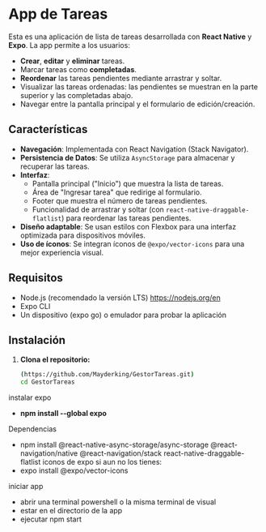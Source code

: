 # App de Tareas

Esta es una aplicación de lista de tareas desarrollada con **React Native** y **Expo**. La app permite a los usuarios:

- **Crear**, **editar** y **eliminar** tareas.
- Marcar tareas como **completadas**.
- **Reordenar** las tareas pendientes mediante arrastrar y soltar.
- Visualizar las tareas ordenadas: las pendientes se muestran en la parte superior y las completadas abajo.
- Navegar entre la pantalla principal y el formulario de edición/creación.

## Características

- **Navegación**: Implementada con React Navigation (Stack Navigator).
- **Persistencia de Datos**: Se utiliza `AsyncStorage` para almacenar y recuperar las tareas.
- **Interfaz**: 
  - Pantalla principal ("Inicio") que muestra la lista de tareas.
  - Área de "Ingresar tarea" que redirige al formulario.
  - Footer que muestra el número de tareas pendientes.
  - Funcionalidad de arrastrar y soltar (con `react-native-draggable-flatlist`) para reordenar las tareas pendientes.
- **Diseño adaptable**: Se usan estilos con Flexbox para una interfaz optimizada para dispositivos móviles.
- **Uso de íconos**: Se integran íconos de `@expo/vector-icons` para una mejor experiencia visual.

## Requisitos

- Node.js (recomendado la versión LTS) https://nodejs.org/en
- Expo CLI
- Un dispositivo (expo go) o emulador para probar la aplicación

## Instalación

1. **Clona el repositorio:**

   ```bash
   (https://github.com/Mayderking/GestorTareas.git)
   cd GestorTareas

instalar expo
 - **npm install --global expo**

Dependencias
 - npm install @react-native-async-storage/async-storage @react-navigation/native @react-navigation/stack react-native-draggable-flatlist
   iconos de expo si aun no los tienes:
 - expo install @expo/vector-icons

iniciar app

- abrir una terminal powershell o la misma terminal de visual
- estar en el directorio de la app
- ejecutar npm start


